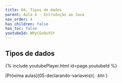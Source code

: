 ```yaml
---
title: 04. Tipos de dados
parent: Aula 4 - Introdução ao Java
nav_order: 4
has_children: false
has_toc: false
youtubeId: WPyCGoQvXSY
---
```


## Tipos de dados

{% include youtubePlayer.html id=page.youtubeId %}


<span class="fs-3 float-right">
[Próxima aulas](05-declarando-variaveis){: .btn }
</span>
